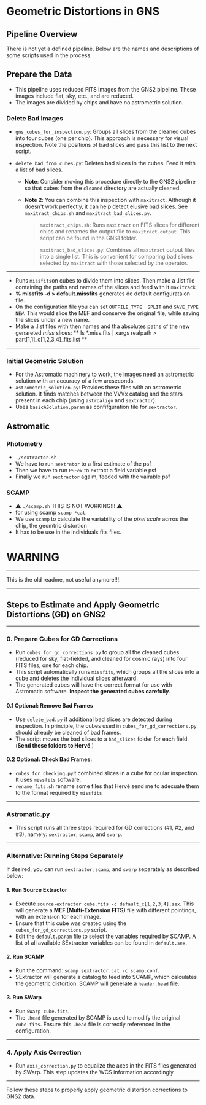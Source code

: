 # Geometric Distortions in GNS

## Pipeline Overview

There is not yet a defined pipeline. Below are the names and descriptions of some scripts used in the process.

## Prepare the Data

- This pipeline uses reduced FITS images from the GNS2 pipeline. These images include flat, sky, etc., and are reduced.
- The images are divided by chips and have no astrometric solution.

### Delete Bad Images

- `gns_cubes_for_inspection.py`: Groups all slices from the cleaned cubes into four cubes (one per chip). This approach is necessary for visual inspection. Note the positions of bad slices and pass this list to the next script.
- `delete_bad_from_cubes.py`: Deletes bad slices in the cubes. Feed it with a list of bad slices.

  - **Note**: Consider moving this procedure directly to the GNS2 pipeline so that cubes from the `cleaned` directory are actually cleaned.
  - **Note 2**: You can combine this inspection with `maxitract`. Although it doesn't work perfectly, it can help detect elusive bad slices. See `maxitract_chips.sh` and `maxitract_bad_slices.py`.

    > `maxitract_chips.sh`: Runs `maxitract` on FITS slices for different chips and renames the output file to `maxitract.output`. This script can be found in the GNS1 folder.
    
    > `maxitract_bad_slices.py`: Combines all `maxitract` output files into a single list. This is convenient for comparing bad slices selected by `maxitract` with those selected by the operator.

___
- Runs `missfits`on cubes to divide them into slices. Then make a .list file containing the paths and names of the slices and feed with it `maxitrack`
- **% missfits -d > default.missfits** generates de default configurataion file. 
- On the configuration file you can set `OUTFILE_TYPE  SPLIT` and `SAVE_TYPE NEW`. This would slice the MEF and conserve the original file, while saving the slices under a new name.
- Make a .list files with then names and tha absolutes paths of the new genareted *miss* slices: ** ls *.miss.fits | xargs realpath > part[1,1]_c[1,2,3,4]_fits.list **
___

### Initial Geometric Solution

- For the Astromatic machinery to work, the images need an astrometric solution with an accuracy of a few arcseconds.
- `astrometric_solution.py`: Provides these files with an astrometric solution. It finds matches between the VVVx catalog and the stars present in each chip (using `astroalign` and `sextractor`).
- Uses `basicASolution.param` as confifguration file for `sextractor`.


## Astromatic

### Photometry
- `./sextractor.sh`
- We have to run `sextrator` to a first estimate of the psf
- Then we have to run `PSFex` to extract a field variable psf
- Finally we run `sextractor` agaim, feeded with the vairable psf

### SCAMP
- ⚠️ `./scamp.sh` THIS IS NOT WORKING!!! ⚠️
- for using scamp `scamp *cat`. 
- We use `scamp` to calculate the variability of the *pixel scale* acrros the chip, the geomtric distortion
- It has to be use in the individuals fits files.



















# WARNING
---
This is the old readme, not useful anymore!!!. 

---
## Steps to Estimate and Apply Geometric Distortions (GD) on GNS2

---

### 0. Prepare Cubes for GD Corrections
- Run `cubes_for_gd_corrections.py` to group all the cleaned cubes (reduced for sky, flat-fielded, and cleaned for cosmic rays) into four FITS files, one for each chip.
- This script automatically runs `missfits`, which groups all the slices into a cube and deletes the individual slices afterward.
- The generated cubes will have the correct format for use with Astromatic software. **Inspect the generated cubes carefully**.

#### 0.1 Optional: Remove Bad Frames
- Use `delete_bad.py` if additional bad slices are detected during inspection. In principle, the cubes used in `cubes_for_gd_corrections.py` should already be cleaned of bad frames.
- The script moves the bad slices to a `bad_slices` folder for each field. (**Send these folders to Hervé**.)

#### 0.2 Optional: Check Bad Frames:
- `cubes_for_checking.py`it combined slices in a cube for ocular inspection. It uses `missfits` software.
- `rename_fits.sh` rename some files that Hervé send me to adecuate them to the format required by `missfits`
---

### Astromatic.py
- This script runs all three steps required for GD corrections (#1, #2, and #3), namely: `sextractor`, `scamp`, and `swarp`.

---

### Alternative: Running Steps Separately
If desired, you can run `sextractor`, `scamp`, and `swarp` separately as described below:

#### 1. Run Source Extractor
- Execute `source-extractor cube.fits -c default_c[1,2,3,4].sex`. This will generate a **MEF (Multi-Extension FITS)** file with different pointings, with an extension for each image.
- Ensure that this cube was created using the `cubes_for_gd_corrections.py` script.
- Edit the `default.param` file to select the variables required by SCAMP. A list of all available SExtractor variables can be found in `default.sex`.

#### 2. Run SCAMP
- Run the command: `scamp sextractor.cat -c scamp.conf`.
- SExtractor will generate a catalog to feed into SCAMP, which calculates the geometric distortion. SCAMP will generate a `header.head` file.

#### 3. Run SWarp
- Run `SWarp cube.fits`. 
- The `.head` file generated by SCAMP is used to modify the original `cube.fits`. Ensure this `.head` file is correctly referenced in the configuration.

---

### 4. Apply Axis Correction
- Run `axis_correction.py` to equalize the axes in the FITS files generated by SWarp. This step updates the WCS information accordingly.

---

Follow these steps to properly apply geometric distortion corrections to GNS2 data.

